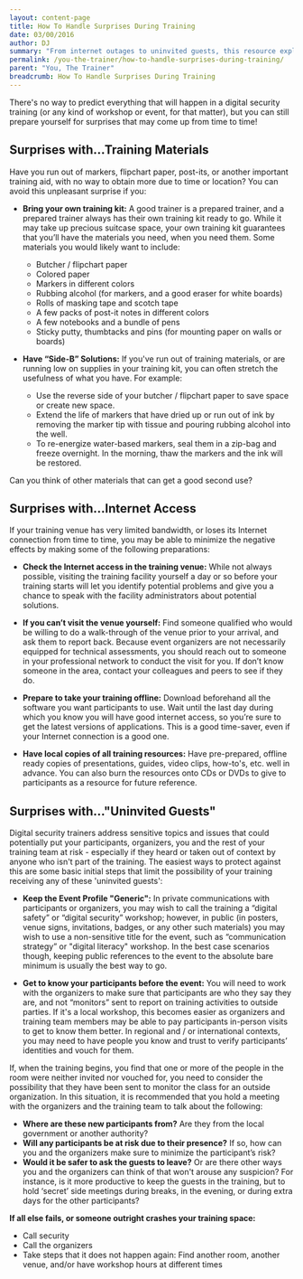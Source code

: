 ```yaml
---
layout: content-page
title: How To Handle Surprises During Training
date: 03/00/2016
author: DJ
summary: "From internet outages to uninvited guests, this resource explores tips and advice from fellow trainers on ways to expect the unexpected during your training events."
permalink: /you-the-trainer/how-to-handle-surprises-during-training/
parent: "You, The Trainer"
breadcrumb: How To Handle Surprises During Training
---
```

There's no way to predict everything that will happen in a digital security training (or any kind of workshop or event, for that matter), but you can still prepare yourself for surprises that may come up from time to time!

## Surprises with...Training Materials ##
Have you run out of markers, flipchart paper, post-its, or another important training aid, with no way to obtain more due to time or location? You can avoid this unpleasant surprise if you:


- **Bring your own training kit:** A good trainer is a prepared trainer, and a prepared trainer always has their own training kit ready to go. While it may take up precious suitcase space, your own training kit guarantees that you’ll have the materials you need, when you need them. Some materials you would likely want to include:
	- Butcher / flipchart paper
	- Colored paper
	- Markers in different colors
	- Rubbing alcohol (for markers, and a good eraser for white boards)
	- Rolls of masking tape and scotch tape
	- A few packs of post-it notes in different colors
	- A few notebooks and a bundle of pens
	- Sticky putty, thumbtacks and pins (for mounting paper on walls or boards)



- **Have “Side-B” Solutions:** If you've run out of training materials, or are running low on supplies in your training kit, you can often stretch the usefulness of what you have. For example:
	- Use the reverse side of your butcher / flipchart paper to save space or create new space.
	- Extend the life of markers that have dried up or run out of ink by removing the marker tip with tissue and pouring rubbing alcohol into the well.
	- To re-energize water-based markers, seal them in a zip-bag and freeze overnight. In the morning, thaw the markers and the ink will be restored.

Can you think of other materials that can get a good second use?


## Surprises with...Internet Access ##
If your training venue has very limited bandwidth, or loses its Internet connection from time to time, you may be able to minimize the negative effects by making some of the following preparations:



- **Check the Internet access in the training venue:** While not always possible, visiting the training facility yourself a day or so before your training starts will let you identify potential problems and give you a chance to speak with the facility administrators about potential solutions.

- **If you can’t visit the venue yourself:** Find someone qualified who would be willing to do a walk-through of the venue prior to your arrival, and ask them to report back. Because event organizers are not necessarily equipped for technical assessments, you should reach out to someone in your professional network to conduct the visit for you. If don’t know someone in the area, contact your colleagues and peers to see if they do.

- **Prepare to take your training offline:** Download beforehand all the software you want participants to use. Wait until the last day during which you know you will have good internet access, so you’re sure to get the latest versions of applications. This is a good time-saver, even if your Internet connection is a good one.

- **Have local copies of all training resources:** Have pre-prepared, offline ready copies of presentations, guides, video clips, how-to's, etc. well in advance. You can also burn the resources onto CDs or DVDs to give to participants as a resource for future reference.

## Surprises with..."Uninvited Guests" ##
Digital security trainers address sensitive topics and issues that could potentially put your participants, organizers, you and the rest of your training team at risk - especially if they heard or taken out of context by anyone who isn't part of the training. The easiest ways to protect against this are some basic initial steps that limit the possibility of your training receiving any of these 'uninvited guests':


- **Keep the Event Profile "Generic":** In private communications with participants or organizers, you may wish to call the training a “digital safety” or “digital security” workshop; however, in public (in posters, venue signs, invitations, badges, or any other such materials) you may wish to use a non-sensitive title for the event, such as “communication strategy” or "digital literacy" workshop. In the best case scenarios though, keeping public references to the event to the absolute bare minimum is usually the best way to go.


- **Get to know your participants before the event:** You will need to work with the organizers to make sure that participants are who they say they are, and not “monitors” sent to report on training activities to outside parties. If it's a local workshop, this becomes easier as organizers and training team members may be able to pay participants in-person visits to get to know them better. In regional and / or international contexts, you may need to have people you know and trust to verify participants’ identities and vouch for them.

If, when the training begins, you find that one or more of the people in the room were neither invited nor vouched for, you need to consider the possibility that they have been sent to monitor the class for an outside organization. In this situation, it is recommended that you hold a meeting with the organizers and the training team to talk about the following:


- **Where are these new participants from?** Are they from the local government or another authority?
- **Will any participants be at risk due to their presence?** If so, how can you and the organizers make sure to minimize the participant’s risk?
- **Would it be safer to ask the guests to leave?** Or are there other ways you and the organizers can think of that won't arouse any suspicion? For instance, is it more productive to keep the guests in the training, but to hold ‘secret’ side meetings during breaks, in the evening, or during extra days for the other participants?

**If all else fails, or someone outright crashes your training space:**


- Call security
- Call the organizers
- Take steps that it does not happen again: Find another room, another venue, and/or have workshop hours at different times
